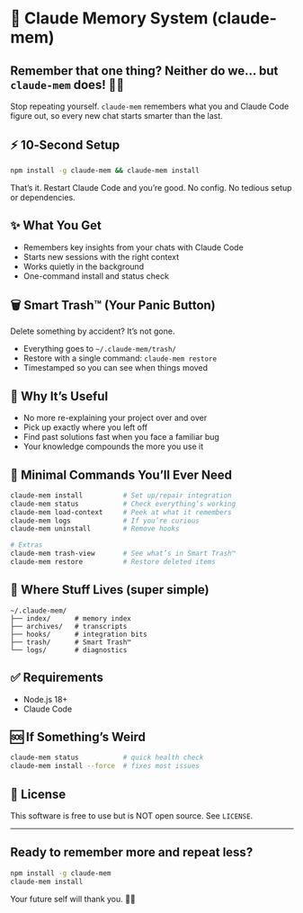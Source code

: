 # 🧠 Claude Memory System (claude-mem)

## Remember that one thing? Neither do we… but `claude-mem` does! 😵‍💫

Stop repeating yourself. `claude-mem` remembers what you and Claude Code figure out, so every new chat starts smarter than the last.

## ⚡️ 10‑Second Setup

```bash
npm install -g claude-mem && claude-mem install
```

That’s it. Restart Claude Code and you’re good. No config. No tedious setup or dependencies.

## ✨ What You Get

- Remembers key insights from your chats with Claude Code
- Starts new sessions with the right context
- Works quietly in the background
- One-command install and status check

## 🗑️ Smart Trash™ (Your Panic Button)

Delete something by accident? It’s not gone.
- Everything goes to `~/.claude-mem/trash/`
- Restore with a single command: `claude-mem restore`
- Timestamped so you can see when things moved

## 🎯 Why It’s Useful

- No more re-explaining your project over and over
- Pick up exactly where you left off
- Find past solutions fast when you face a familiar bug
- Your knowledge compounds the more you use it

## 🧭 Minimal Commands You’ll Ever Need

```bash
claude-mem install          # Set up/repair integration
claude-mem status           # Check everything’s working
claude-mem load-context     # Peek at what it remembers
claude-mem logs             # If you’re curious
claude-mem uninstall        # Remove hooks

# Extras
claude-mem trash-view       # See what’s in Smart Trash™
claude-mem restore          # Restore deleted items
```

## 📁 Where Stuff Lives (super simple)

```
~/.claude-mem/
├── index/      # memory index
├── archives/   # transcripts
├── hooks/      # integration bits
├── trash/      # Smart Trash™
└── logs/       # diagnostics
```

## ✅ Requirements

- Node.js 18+
- Claude Code

## 🆘 If Something’s Weird

```bash
claude-mem status           # quick health check
claude-mem install --force  # fixes most issues
```

## 📄 License

This software is free to use but is NOT open source. See `LICENSE`.

---

## Ready to remember more and repeat less?

```bash
npm install -g claude-mem
claude-mem install
```

Your future self will thank you. 🧠✨